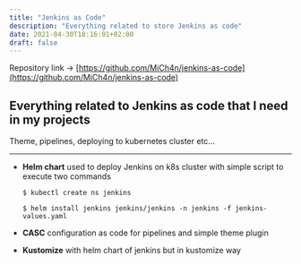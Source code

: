 ```yaml
---
title: "Jenkins as Code"
description: "Everything related to store Jenkins as code"
date: 2021-04-30T18:16:01+02:00
draft: false
---
```

Repository link → [https://github.com/MiCh4n/jenkins-as-code](https://github.com/MiCh4n/jenkins-as-code)
## Everything related to Jenkins as code that I need in my projects
Theme, pipelines, deploying to kubernetes cluster etc...
___
* **Helm chart** used to deploy Jenkins on k8s cluster with simple script to execute two commands
    ```
    $ kubectl create ns jenkins

    $ helm install jenkins jenkins/jenkins -n jenkins -f jenkins-values.yaml 
    ```
* **CASC** configuration as code for pipelines and simple theme plugin

* **Kustomize** with helm chart of jenkins but in kustomize way

